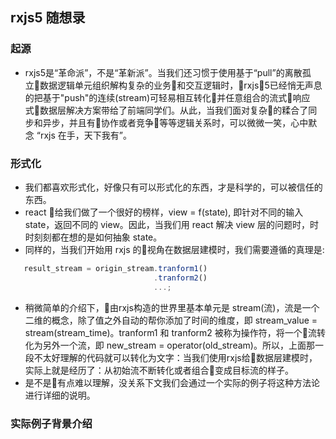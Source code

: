 ## rxjs5 随想录

### 起源
- rxjs5是“革命派”，不是“革新派”。当我们还习惯于使用基于“pull”的离散孤立数据逻辑单元组织解构复杂的业务和交互逻辑时，rxjs5已经悄无声息的把基于"push"的连续(stream)可轻易相互转化并任意组合的流式响应式数据层解决方案带给了前端同学们。从此，当我们面对复杂的糅合了同步和异步，并且有协作或者竞争等等逻辑关系时，可以微微一笑，心中默念 “rxjs 在手，天下我有”。

### 形式化
- 我们都喜欢形式化，好像只有可以形式化的东西，才是科学的，可以被信任的东西。
- react 给我们做了一个很好的榜样，view = f(state), 即针对不同的输入state，返回不同的 view。因此，当我们用 react 解决 view 层的问题时，时时刻刻都在想的是如何抽象 state。
- 同样的，当我们开始用 rxjs 的视角在数据层建模时，我们需要遵循的真理是:
```js
   result_stream = origin_stream.tranform1()
                                .tranform2()
                                ...;
```
- 稍微简单的介绍下，由rxjs构造的世界里基本单元是 stream(流)，流是一个二维的概念，除了值之外自动的帮你添加了时间的维度，即 stream_value = stream(stream_time)。tranform1 和 tranform2 被称为操作符，将一个流转化为另外一个流，即 new_stream = operator(old_stream)。所以，上面那一段不太好理解的代码就可以转化为文字：当我们使用rxjs给数据层建模时，实际上就是经历了：从初始流不断转化或者组合变成目标流的样子。
- 是不是有点难以理解，没关系下文我们会通过一个实际的例子将这种方法论进行详细的说明。

### 实际例子背景介绍